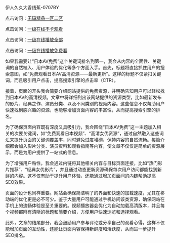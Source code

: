 伊人久久大香线蕉-0707BY

点击访问：<a href="https://bered.pages.dev/">无码精品一区二区</a>

点击访问：<a href="https://rtj-3zo.pages.dev/">一级在线不卡观看</a>

点击访问：<a href="https://vassv.pages.dev/">一级在线播放全部</a>

点击访问：<a href="https://gsd-agv.pages.dev/">一级在线播放免费看</a>



如果我需要让“日本AV免费”这个关键词排名到第一，我会从内容的全面性、关键词的自然植入、用户体验的优化等多个方面入手。首先，标题将直接抓住用户的搜索意图，如“免费观看日本AV高清资源——最新更新”。这样的标题不仅紧扣关键词，而且吸引用户点击，提高搜索引擎的点击率（CTR）。

接着，页面的开头我会简要介绍网站提供的免费资源，并明确告知用户可以轻松找到日本AV的高清视频。文章中将详细列出该网站提供的资源类型，比如最新发布的影片、经典之作、演员分类、以及不同类别的视频内容。这些信息不仅帮助用户快速找到感兴趣的资源，也能够增加页面内容的丰富性，从而提高搜索引擎的排名。

为了确保页面内容既有深度又具吸引力，我会围绕“日本AV免费”这一主题加入相关的次要关键词，如“免费观看日本视频”、“高清女优资源”，通过自然融入这些词汇来提升页面的关键词覆盖率，同时避免过度堆砌，保持内容的自然流畅。每篇介绍都会加入影片分类、演员资料和观看指南等内容，使文章不仅仅是简单的资源展示，而是为用户提供了一站式的信息。

为了增强用户粘性，我会通过内链将其他相关内容与目标页面连接，比如“热门影片推荐”、“经典女优影片”，并且通过动态更新资源确保每次用户访问都能找到新鲜的内容。这不仅有助于提升用户体验，还能通过增加页面间的内链帮助提高SEO效果。

页面的设计也同样重要。网站会确保简洁明了的界面和快速的加载速度，尤其在移动端的优化更是必不可少。鉴于大量用户可能通过手机访问该类资源，确保网站在手机上的流畅体验是至关重要的。视频播放器会优化为自动加载高清版本，并且每个视频都附有清晰的标题和简要介绍，方便用户快速浏览和选择观看。

此外，文章的结尾部分，我会鼓励用户参与评论或分享自己的观看心得，这样不仅能增加页面的互动性，还能让页面内容保持新鲜度和活跃度，从而进一步提升SEO排名。


<span style="display:none;">[Canonical link]( https://github.com/yup51153234/1515126 ）</span>
